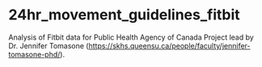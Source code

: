 # 24hr_movement_guidelines_fitbit
Analysis of Fitbit data for Public Health Agency of Canada Project lead by Dr. Jennifer Tomasone (https://skhs.queensu.ca/people/faculty/jennifer-tomasone-phd/). 
